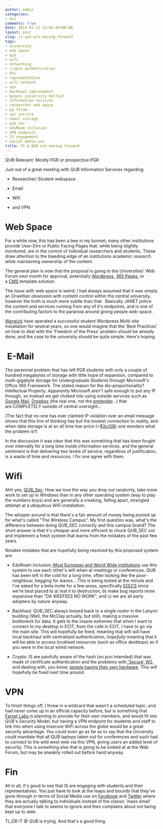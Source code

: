 ```yaml
---
author: admin
categories:
- Uni
comments: true
date: 2013-02-11 13:04:43+00:00
layout: post
slug: it-qub-are-moving-forward
tags:
- university
- web space
- qub
- wifi
- networking
- crypto authentication
- Uni
- representative
- wifi network
- vpn
- backhaul improvement
- queens university belfast
- information services
- researcher web space
- pg forum
- vpn service
- email storage
- qub_sec
- eduRoam inclusion
- VPN endpoint
- IS engagement
- social media use
title: IT @ QUB are moving forward
---
```



QUB Relevant: Mostly PGR or prospective PGR

Just out of a great meeting with QUB Information Services regarding:


  * Researcher/ Student webspace


  * Email


  * Wifi


  * and VPN

# Web Space

For a while now, this has been a bee in my bonnet; many other institutions provide User-Dirs or Public Facing Pages that, while being slightly monitored, are in the control of individual researchers and students. These draw attention to the bleeding edge of an institutions academic research while maintaining ownership of the content.

The general plan is now that the proposal is going to the Universities' Web Forum next month for approval, potentially [Wordpress](http://blogs.qub.ac.uk/), [365 Pages](http://www.dotnetmafia.com/blogs/dotnettipoftheday/archive/2011/04/15/office-365-how-to-create-a-public-facing-website-with-sharepoint-online.aspx), or a [CMS](http://www.qub.ac.uk/directorates/InformationServices/Services/WebAuthoringCMS/) template solution.

The issue with web space is weird; I had always assumed that it was simply an Orwellian obsession with content control within the central university, however the truth is much more subtle than that.  Basically JANET police the content and services running from any of it's endpoints, and is one of the contributing factors to the paranoia around giving people web-space.

[Warwick](http://blogs.warwick.ac.uk/) have operated a successful student Wordpress Multi-site installation for several years, so one would imagine that the 'Best Practices' on how to deal with the 'Freedom of the Press' problem should be already done, and the case to the university should be quite simple. Here's hoping.

#  E-Mail

The perennial problem that has left PGR students with only a couple of hundred megabytes of storage with little hope of expansion, compared to multi-gigabyte storage for Undergraduate Students through Microsoft's Office 365 Framework. The stated reason for the dis-proportionality? Intellectual Property. Apparently Microsoft aren't safe enough to put any IP through, so instead we get choked into using outside services such as [Google Mail](https://mail.google.com), [Dropbox](http://dropbox.com) (the real one, not the [pretender](https://dropbox.qub.ac.uk/)...) that are COMPLETELY outside of central oversight...

(The fact that no-one has ever claimed IP violation over an email message shows that this line of thinking has but the loosest connection to reality, and when data storage is at an all time low-price (<[$3c/GB](http://www.zdnet.com/the-hard-drive-drought-is-over-7000005624/)) one wonders what the problem is?)

In the discussion it was clear that this was something that has been fought over internally for a long time inside information services, and the general sentiment is that delivering two levels of service, regardless of justification, is a waste of time and resources. I for one agree with them.

# Wifi

Ahh yes, [QUB_Sec](http://www.qub.ac.uk/directorates/InformationServices/Services/WirelessMobiles/). How we love the way you drop out randomly, take more work to set up in Windows than in any other operating system (way to play the numbers boys) and are generally a creaking, falling apart, strangled attempt at a ubiquitous WiFi installation.

The whisper around is that there's a fair amount of money being ponied up for what's called "The Wireless Campus". My first question was, what's the difference between doing QUB_SEC correctly and this campus brand? The short answer is that it's cheaper and more efficient to chuck QUB_SEC out and implement a fresh system that learns from the mistakes of the past few years.

Notable mistakes that are hopefully being resolved by this proposed system are:


  * EduRoam inclusion:[ Most European and World Wide institutions](http://monitor.eduroam.org/eduroam_map.php?type=all) use this system to use each other's wifi when at meetings or conferences. QUB has been left in the cold for a long time, often looking like the poor-neighbour, begging for waves... This is being tested at the minute and I've asked for a beta invite for a few areas, specifically [EEECS](http://www.qub.ac.uk/schools/eeecs/) since we're best placed to a) test it to destruction, b) make bug reports more expansive than "DA WEEFEES NO WORK", and c) we are all early adopters by nature anyway. 


  * Backhaul: QUB_SEC always looped back to a single router in the Lanyon building (Well, the McClay actually, but still), making a massive bottleneck for data. It gets to the insane extremes that when I want to connect to my desktop in ECIT, from the café in ECIT, I have to go via the main site. This will hopefully be fixed, meaning that wifi will have local backhaul with centralised authentication, _hopefully_ meaning that it will be able to access localised resources (such as office desktops) as if you were in the local wired network.


  * Crypto: IS are painfully aware of the hash (no pun intended) that was made of certificate authentication and the problems with[ 'Secure' W2](http://www.securew2.com/), and dealing with, you know, [people having their own hardware](http://en.wikipedia.org/wiki/Bring_your_own_device). This will hopefully be fixed next time around.

# VPN

To finish things off, I threw in a wildcard that wasn't a scheduled topic, and had never come up in an official capacity before, but is something that[ Farset Labs ](http://farsetlabs.org.uk/blog/about-farset/)is planning to provide for their own members, and would fit into QUB's Security Model, but having a VPN endpoint for students and staff to link into when using insecure WiFi across the globe would be a great security advantage. You could even go as far as to say that the University could mandate that all QUB laptops taken out for conferences and such had to connect to the wild west web via this VPN, giving users an added level of security. This is something else that is going to be looked at at the Web Forum, but may be sneakily rolled out before hand anyway.

# Fin

All in all, it's good to see that IS are engaging with students and their representatives. You just have to look at the leaps and bounds that they've gone through in terms of Social Media use on [Facebook](https://www.facebook.com/ITQUB) and [Twitter](https://twitter.com/itqub) where they are actually talking to individuals instead of the classic 'mass email' that everyone I talk to seems to ignore and then complains about not being kept up to date.

TL;DR IT @ QUB is trying. And that's a good thing.
